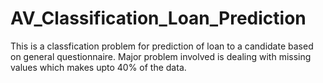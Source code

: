 # AV_Classification_Loan_Prediction

This is a classfication problem for prediction of loan to a candidate based on general questionnaire.
Major problem involved is dealing with missing values which makes upto 40% of the data.
